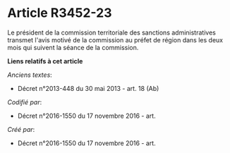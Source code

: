 # Article R3452-23

Le président de la commission territoriale des sanctions administratives transmet l'avis motivé de la commission au préfet de
région dans les deux mois qui suivent la séance de la commission.

**Liens relatifs à cet article**

_Anciens textes_:

  - Décret n°2013-448 du 30 mai 2013 - art. 18 (Ab)

_Codifié par_:

  - Décret n°2016-1550 du 17 novembre 2016 - art.

_Créé par_:

  - Décret n°2016-1550 du 17 novembre 2016 - art.
